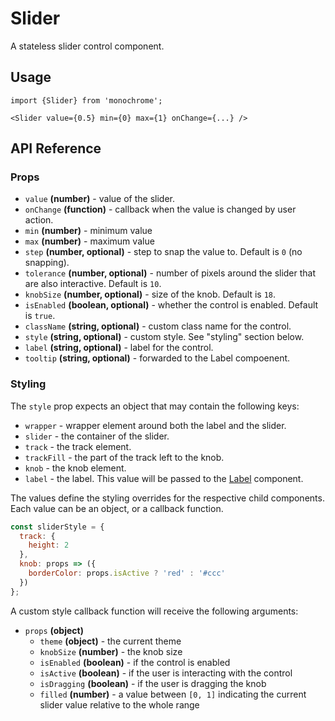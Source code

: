 # Slider

A stateless slider control component.

## Usage

    import {Slider} from 'monochrome';

    <Slider value={0.5} min={0} max={1} onChange={...} />

## API Reference

### Props

* `value` **(number)** - value of the slider.
* `onChange` **(function)** - callback when the value is changed by user action.
* `min` **(number)** - minimum value
* `max` **(number)** - maximum value
* `step` **(number, optional)** - step to snap the value to. Default is `0` (no snapping).
* `tolerance` **(number, optional)** - number of pixels around the slider that are also interactive. Default is `10`.
* `knobSize` **(number, optional)** - size of the knob. Default is `18`.
* `isEnabled` **(boolean, optional)** - whether the control is enabled. Default is `true`.
* `className` **(string, optional)** - custom class name for the control.
* `style` **(string, optional)** - custom style. See "styling" section below.
* `label` **(string, optional)** - label for the control.
* `tooltip` **(string, optional)** - forwarded to the Label compoenent.


### Styling

The `style` prop expects an object that may contain the following keys:

* `wrapper` - wrapper element around both the label and the slider.
* `slider` - the container of the slider.
* `track` - the track element.
* `trackFill` - the part of the track left to the knob.
* `knob` - the knob element.
* `label` - the label. This value will be passed to the [Label](/docs/api-reference/label.md) component.

The values define the styling overrides for the respective child components. Each value can be an object, or a callback function.

```jsx
const sliderStyle = {
  track: {
    height: 2
  },
  knob: props => ({
    borderColor: props.isActive ? 'red' : '#ccc'
  })
};
```

A custom style callback function will receive the following arguments:

* `props` **(object)**
  - `theme` **(object)** - the current theme
  - `knobSize` **(number)** - the knob size
  - `isEnabled` **(boolean)** - if the control is enabled
  - `isActive` **(boolean)** - if the user is interacting with the control
  - `isDragging` **(boolean)** - if the user is dragging the knob
  - `filled` **(number)** - a value between `[0, 1]` indicating the current slider value relative to the whole range
